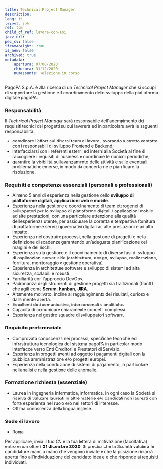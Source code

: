 ```yaml
---
title: Technical Project Manager
description:
lang: it
layout: job
ref: tpm
child_of_ref: lavora-con-noi
jazz_url: 
pec_cv: false
iframeheight: 2300
is_new: false
archived: true
metadata:
    apertura: 07/08/2020
    chiusura: 31/12/2020
    numassunte: selezione in corso
---
```


PagoPA S.p.A. è alla ricerca di un _Technical Project Manager_ che si occupi di supportare la gestione e il coordinamento dello sviluppo della piattaforma digitale pagoPA.

### Responsabilità
Il _Technical Project Manager_ sarà responsabile dell'adempimento dei requisiti tecnici dei progetti su cui lavorerà ed in particolare avrà le seguenti responsabilità:
- coordinare l’effort sui diversi team di lavoro, lavorando a stretto contatto con i responsabili di sviluppo Frontend e Backend; 
- interfacciarsi con i referenti esterni ed interni alla Società al fine di raccogliere i requisiti di business e coordinare le riunioni periodiche;
- garantire la visibilità sull’avanzamento delle attività e sulle eventuali problematiche emerse, in modo da concertarne e pianificare la risoluzione.


### Requisiti e competenze essenziali (personali e professionali)
- Almeno 5 anni di esperienza nella gestione dello **sviluppo di piattaforme digitali, applicazioni web e mobile**.
- Esperienza nella gestione e coordinamento di team eterogenei di sviluppatori per lo sviluppo di piattaforme digitali / applicazioni mobile ad alte prestazioni, con una particolare attenzione alla qualità dell’esperienza utente, per assicurare la corretta e tempestiva fornitura di piattaforme e servizi governativi digitali ad alte prestazioni e ad alto impatto.
- Esperienza nel costruire processi, nella gestione di progetti e nella definizione di scadenze garantendo un’adeguata pianificazione dei margini e dei rischi.
- Esperienza sulla gestione e il coordinamento di diverse fasi di sviluppo di applicazioni server-side (architettura, design, sviluppo, realizzazione, fornitura, monitoraggio e gestione operativa).
- Esperienza in architetture software e sviluppo di sistemi ad alta sicurezza, scalabili e robusti.
- Familiarità con l’approccio DevOps.
- Padronanza degli strumenti di gestione progetti sia tradizionali (Gantt) che agili come **Scrum**, **Kanban**, **JIRA**.
- Altamente motivato, incline al raggiungimento dei risultati, curioso e dalla mente aperta.
- Eccellenti doti comunicative, interpersonali e analitiche.
- Capacità di comunicare chiaramente concetti complessi.
- Esperienza nel gestire squadre di sviluppatori software.

### Requisito preferenziale
- Comprovata conoscenza nei processi, specifiche tecniche ed infrastruttura tecnologica del sistema pagoPA in particolar modo interfacce verso Enti Creditori e Prestatori di Servizio.
- Esperienza in progetti aventi ad oggetto i pagamenti digitali con la pubblica amministrazione e/o progetti europei.
- Esperienza nella conduzione di sistemi di pagamento, in particolare nell’analisi e nella gestione delle anomalie.

### Formazione richiesta (essenziale)
- Laurea in Ingegneria Informatica, Informatica. In ogni caso la Società si riserva di valutare laureati in altre materie e/o candidati non laureati con forte esperienza nel ruolo e/o nei settori di interesse.  
- Ottima conoscenza della lingua inglese.

### Sede di lavoro
- Roma

Per applicare, invia il tuo CV e la tua lettera di motivazione (facoltativa) entro e non oltre il **31 dicembre 2020**. Si precisa che la Società valuterà le candidature mano a mano che vengono inviate e che la posizione rimarrà aperta fino all’individuazione del candidato ideale e che risponde ai requisiti individuati.
